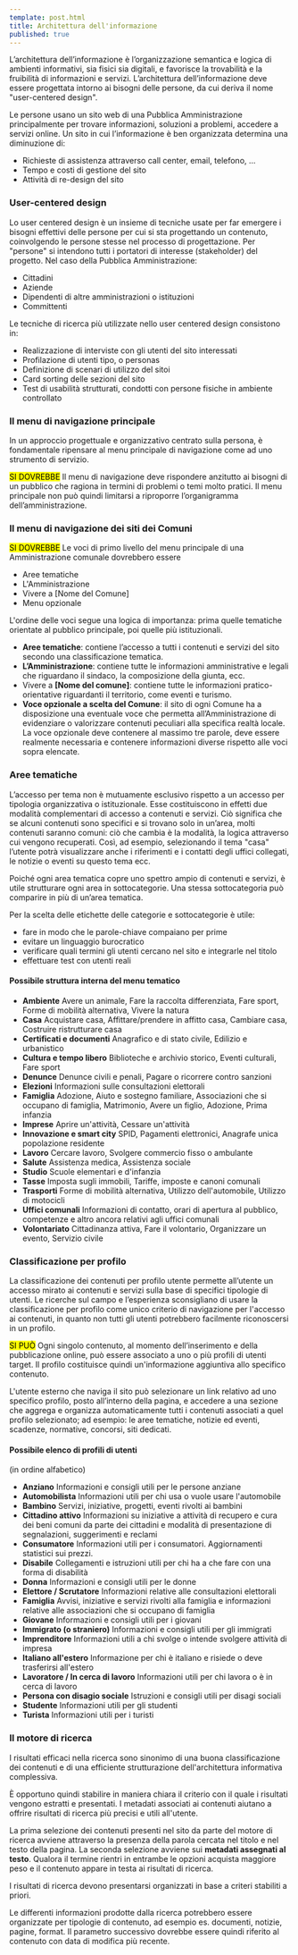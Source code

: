 ```yaml
---
template: post.html
title: Architettura dell'informazione
published: true
---
```


L’architettura dell’informazione è l’organizzazione semantica e logica di ambienti informativi, sia fisici sia digitali, e favorisce la trovabilità e la fruibilità di informazioni e servizi. L’architettura dell’informazione deve essere progettata intorno ai bisogni delle persone, da cui deriva il nome "user-centered design".

Le persone usano un sito web di una Pubblica Amministrazione principalmente per trovare informazioni, soluzioni a problemi, accedere a servizi online.
Un sito in cui l’informazione è ben organizzata determina una diminuzione di:

- Richieste di assistenza attraverso call center, email, telefono, ...
- Tempo e costi di gestione del sito
- Attività di re-design del sito

### User-centered design

Lo user centered design è un insieme di tecniche usate per far emergere i bisogni effettivi delle persone per cui si sta progettando un contenuto, coinvolgendo le persone stesse nel processo di progettazione. Per "persone" si intendono tutti i portatori di interesse (stakeholder) del progetto.
Nel caso della Pubblica Amministrazione:

- Cittadini
- Aziende
- Dipendenti di altre amministrazioni o istituzioni
- Committenti

Le tecniche di ricerca più utilizzate nello user centered design consistono in:

- Realizzazione di interviste con gli utenti del sito interessati
- Profilazione di utenti tipo, o personas
- Definizione di scenari di utilizzo del sitoi
- Card sorting delle sezioni del sito
- Test di usabilità strutturati, condotti con persone fisiche in ambiente controllato

### Il menu di navigazione principale

In un approccio progettuale e organizzativo centrato sulla persona, è fondamentale ripensare al menu principale di navigazione come ad uno strumento di servizio.

<div class="lg-callout lg-callout-should">
<mark>SI DOVREBBE</mark>
Il menu di  navigazione deve rispondere anzitutto ai bisogni di un pubblico che ragiona in termini di problemi o temi molto pratici.
 Il menu principale non può quindi limitarsi a riproporre l’organigramma dell’amministrazione.
</div>

<!-- TODO
 Altre logiche di navigazione basate su metafore, come ad esempio gli "eventi della vita", sono da evitare perché costringono l’utente ad adattarsi forzatamente a un modello concettuale meno naturale rispetto a quello per "argomento".
-->

### Il menu di navigazione dei siti dei Comuni

<div class="lg-callout lg-callout-should">
<mark>SI DOVREBBE</mark>
Le voci di primo livello del menu principale di una Amministrazione comunale dovrebbero essere
<ul>
<li>Aree tematiche</li>
<li>L'Amministrazione</li>
<li>Vivere a [Nome del Comune]</li>
<li>Menu opzionale</li>
</div>

L'ordine delle voci segue una logica di importanza: prima quelle tematiche orientate al pubblico principale, poi quelle più istituzionali.

- **Aree tematiche**: contiene l’accesso a tutti i contenuti e servizi del sito secondo una classificazione tematica.
- **L’Amministrazione**: contiene tutte le informazioni amministrative e legali che riguardano il sindaco, la composizione della giunta, ecc.
- Vivere a **[Nome del comune]**: contiene tutte le informazioni pratico-orientative riguardanti il territorio, come eventi e turismo.
- **Voce opzionale a scelta del Comune**: il sito di ogni Comune ha a disposizione una eventuale voce che permetta all’Amministrazione di evidenziare o valorizzare contenuti peculiari alla specifica realtà locale. La voce opzionale deve contenere al massimo tre parole, deve essere realmente necessaria e contenere informazioni diverse rispetto alle voci sopra elencate.

### Aree tematiche

L’accesso per tema non è mutuamente esclusivo rispetto a un accesso per tipologia organizzativa o istituzionale. Esse costituiscono in effetti due modalità complementari di accesso a contenuti e servizi. Ciò significa che se alcuni contenuti sono specifici e si trovano solo in un’area, molti contenuti saranno comuni: ciò che cambia è la modalità, la logica attraverso cui vengono recuperati. Così, ad esempio, selezionando il tema "casa" l’utente potrà visualizzare anche i riferimenti e i contatti degli uffici collegati, le notizie o eventi su questo tema ecc.

Poiché ogni area tematica copre uno spettro ampio di contenuti e servizi, è utile strutturare ogni area in sottocategorie.
Una stessa sottocategoria può comparire in più di un’area tematica.

Per la scelta delle etichette delle categorie e sottocategorie è utile:

- fare in modo che le parole-chiave compaiano per prime
- evitare un linguaggio burocratico
- verificare quali termini gli utenti cercano nel sito e integrarle nel titolo
- effettuare test con utenti reali

#### Possibile struttura interna del menu tematico

 - **Ambiente**
Avere un animale, Fare la raccolta differenziata, Fare sport, Forme di mobilità alternativa, Vivere la natura    
 - **Casa**
Acquistare casa, Affittare/prendere in affitto casa, Cambiare casa, Costruire ristrutturare casa
 - **Certificati e documenti**
Anagrafico e di stato civile, Edilizio e urbanistico
 - **Cultura e tempo libero**
Biblioteche e archivio storico, Eventi culturali, Fare sport    
 - **Denunce**
Denunce civili e penali, Pagare o ricorrere contro sanzioni
 - **Elezioni**
Informazioni sulle consultazioni elettorali
 - **Famiglia**
Adozione, Aiuto e sostegno familiare, Associazioni che si occupano di famiglia, Matrimonio, Avere un figlio, Adozione, Prima infanzia
 - **Imprese**
Aprire un'attività, Cessare un'attività    
 - **Innovazione e smart city**
SPID, Pagamenti elettronici, Anagrafe unica popolazione residente
 - **Lavoro**
Cercare lavoro, Svolgere commercio fisso o ambulante    
 - **Salute**
Assistenza medica, Assistenza sociale    
 - **Studio**
Scuole elementari e d'infanzia    
 - **Tasse**
Imposta sugli immobili, Tariffe, imposte e canoni comunali    
 - **Trasporti**
Forme di mobilità alternativa, Utilizzo dell'automobile, Utilizzo di motocicli    
 - **Uffici comunali**
Informazioni di contatto, orari di apertura al pubblico, competenze e altro ancora relativi agli uffici comunali
 - **Volontariato**
Cittadinanza attiva, Fare il volontario, Organizzare un evento, Servizio civile

### Classificazione per profilo

La classificazione dei contenuti per profilo utente permette all’utente un accesso mirato ai contenuti e servizi sulla base di specifici tipologie di utenti. Le ricerche sul campo e l’esperienza sconsigliano di usare la classificazione per profilo come unico criterio di navigazione per l'accesso ai contenuti, in quanto non tutti gli utenti potrebbero facilmente riconoscersi in un profilo.

<div class="lg-callout lg-callout-could">
<mark>SI PUÒ</mark>
Ogni singolo contenuto, al momento dell’inserimento e della pubblicazione online, può  essere associato a uno o più profili di utenti target.
Il profilo costituisce quindi un'informazione aggiuntiva allo specifico contenuto.
</div>

L'utente esterno che naviga il sito può selezionare un link relativo ad uno specifico profilo, posto all’interno della pagina, e accedere a una sezione che aggrega e organizza automaticamente tutti i contenuti associati a quel profilo selezionato; ad esempio: le  aree tematiche, notizie ed eventi, scadenze, normative, concorsi, siti dedicati.

#### Possibile elenco di profili di utenti

(in ordine alfabetico)

 - **Anziano**
Informazioni e consigli utili per le persone anziane
 - **Automobilista**
Informazioni utili per chi usa o vuole usare l'automobile
 - **Bambino**
Servizi, iniziative, progetti, eventi rivolti ai bambini
 - **Cittadino attivo**
Informazioni su iniziative a attività di recupero e cura dei beni comuni da parte dei cittadini e modalità di presentazione di segnalazioni, suggerimenti e reclami
 - **Consumatore**
Informazioni utili per i consumatori. Aggiornamenti statistici sui prezzi.
 - **Disabile**
Collegamenti e istruzioni utili per chi ha a che fare con una forma di disabilità
 - **Donna**
Informazioni e consigli utili per le donne
 - **Elettore / Scrutatore**
Informazioni relative alle consultazioni elettorali
 - **Famiglia**
Avvisi, iniziative e servizi rivolti alla famiglia e informazioni relative alle associazioni che si occupano di famiglia
 - **Giovane**
Informazioni e consigli utili per i giovani
 - **Immigrato (o straniero)**
Informazioni e consigli utili per gli immigrati
 - **Imprenditore**
Informazioni utili a chi svolge o intende svolgere attività di impresa
 - **Italiano all'estero**
Informazione per chi è italiano e risiede o deve trasferirsi all'estero
 - **Lavoratore / In cerca di lavoro**
Informazioni utili per chi lavora o è in cerca di lavoro
 - **Persona con disagio sociale**
Istruzioni e consigli utili per disagi sociali
 - **Studente**
Informazioni utili per gli studenti
 - **Turista**
Informazioni utili per i turisti

### Il motore di ricerca

I risultati efficaci nella ricerca sono sinonimo di una buona classificazione dei contenuti e di una efficiente strutturazione dell'architettura informativa complessiva.

È opportuno quindi stabilire in maniera chiara il criterio con il quale i risultati vengono estratti e presentati.
I metadati associati ai contenuti aiutano a offrire risultati di ricerca più precisi e utili all'utente.

La prima selezione dei contenuti presenti nel sito da parte del motore di ricerca avviene attraverso la presenza della parola cercata nel titolo e nel testo della pagina. La seconda selezione avviene sui **metadati assegnati al testo**. Qualora il termine rientri in entrambe le opzioni acquista maggiore peso e il contenuto appare in testa ai risultati di ricerca.

I risultati di ricerca devono presentarsi organizzati in base a criteri stabiliti a priori.

<!-- TODO: <div class="lg-callout lg-callout-should">
<mark>SI DOVREBBE</mark> -->
Le differenti informazioni prodotte dalla ricerca potrebbero essere organizzate per tipologie di contenuto, ad esempio es. documenti, notizie, pagine, format. Il parametro successivo dovrebbe essere quindi riferito al contenuto con data di modifica più recente.
<!-- </div> -->
